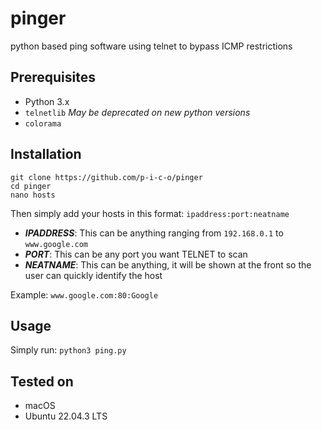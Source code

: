 # pinger
python based ping software using telnet to bypass ICMP restrictions

## Prerequisites
- Python 3.x
- `telnetlib` _May be deprecated on new python versions_
- `colorama`

## Installation
```
git clone https://github.com/p-i-c-o/pinger
cd pinger
nano hosts
```
Then simply add your hosts in this format: `ipaddress:port:neatname`
- ***IPADDRESS***: This can be anything ranging from `192.168.0.1` to `www.google.com`
- ***PORT***: This can be any port you want TELNET to scan
- ***NEATNAME***: This can be anything, it will be shown at the front so the user can quickly identify the host

Example: `www.google.com:80:Google`

## Usage
Simply run:
`python3 ping.py`

## Tested on
- macOS
- Ubuntu 22.04.3 LTS
